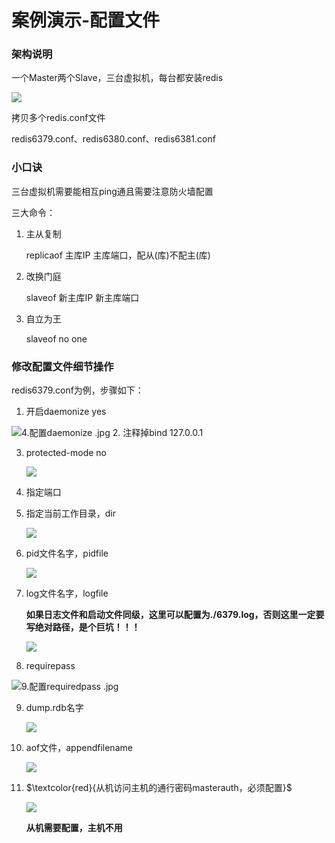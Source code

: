 # 案例演示-配置文件

### 架构说明

一个Master两个Slave，三台虚拟机，每台都安装redis

![](images/3.主从架构.jpg)

拷贝多个redis.conf文件

redis6379.conf、redis6380.conf、redis6381.conf

### 小口诀

三台虚拟机需要能相互ping通且需要注意防火墙配置

三大命令：

1. 主从复制

   replicaof 主库IP 主库端口，配从(库)不配主(库)

2. 改换门庭

   slaveof 新主库IP 新主库端口

3. 自立为王

   slaveof no one

### 修改配置文件细节操作

redis6379.conf为例，步骤如下：

1. 开启daemonize yes

![4.配置daemonize .jpg](images/4.%E9%85%8D%E7%BD%AEdaemonize%20.jpg)
2. 注释掉bind 127.0.0.1

3. protected-mode no

   ![](images/5.配置protected-mode.jpg)

4. 指定端口

5. 指定当前工作目录，dir

   ![](images/6.配置dir.jpg)

6. pid文件名字，pidfile

   ![](images/7.配置pidfile.jpg)

7. log文件名字，logfile

   **如果日志文件和启动文件同级，这里可以配置为./6379.log，否则这里一定要写绝对路径，是个巨坑！！！**

   ![](images/8.配置logfile.jpg)

8. requirepass
 
![9.配置requiredpass .jpg](images/9.%E9%85%8D%E7%BD%AErequiredpass%20.jpg)

9. dump.rdb名字

   ![](images/10配置dump.rdb名字.jpg)

10. aof文件，appendfilename

    ![](images/11.配置appendfilename.jpg)

11. $\textcolor{red}{从机访问主机的通行密码masterauth，必须配置}$

    ![](images/12.从机配置主机密码.jpg)

    **从机需要配置，主机不用**

